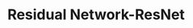 ---
title: "Residual Network-ResNet"

categories: ['']

tags: ['Residual', 'Network', 'ResNet']

arabic: ['الشبكات المتبقية']

publishers: ['معجم مصطلحات التعلم الآلي والتعلم العميق وعلم البيانات']

types: "word"

slug: ""
---